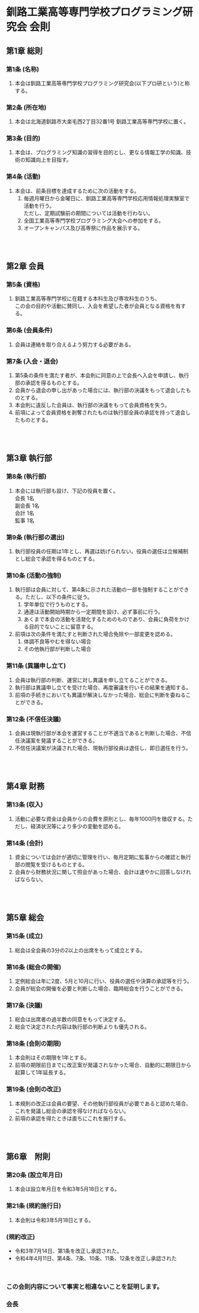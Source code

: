 # 釧路工業高等専門学校プログラミング研究会 会則
## **第1章 総則**
### 第1条 (名称)
1. 本会は釧路工業高等専門学校プログラミング研究会(以下プロ研という)と称する。  
### 第2条 (所在地)
1. 本会は北海道釧路市大楽毛西2丁目32番1号 釧路工業高等専門学校に置く。
### 第3条 (目的)
1. 本会は、プログラミング知識の習得を目的とし、更なる情報工学の知識、技術の知識向上を目指す。

### 第4条 (活動)
1. 本会は、前条目標を達成するために次の活動をする。  
    1. 毎週月曜日から金曜日に、釧路工業高等専門学校応用情報処理実験室で活動を行う。  
    ただし、定期試験前の期間については活動を行わない。
    2. 全国工業高等専門学校プログラミング大会への参加をする。
    3. オープンキャンパス及び高専祭に作品を展示する。
<br>
<br>

## **第2章 会員**
### 第5条 (資格)
1. 釧路工業高等専門学校に在籍する本科生及び専攻科生のうち、  
この会の目的や活動に賛同し、入会を希望した者が会員となる資格を有する。
### 第6条 (会員条件)
1. 会員は連絡を取り合えるよう努力する必要がある。
### 第7条 (入会・退会)
1. 第5条の条件を満たす者が、本会則に同意の上で会長へ入会を申請し、執行部の承認を得るものとする。  
2. 会員から退会の申し出があった場合には、執行部の決議をもって退会したものとする。  				
3. 本会則に違反した会員は、執行部の決議をもって会員資格を失う。
4. 前項によって会員資格を剥奪されたものは執行部全員の承認を持って退会したものとする。
<br>
<br>

## 第3章 執行部
### 第8条 (執行部)
1. 本会には執行部も設け、下記の役員を置く。  
    会長 1名  
    副会長 1名  
    会計 1名  
    監事 1名

### 第9条 (執行部の選出)
1. 執行部役員の任期は1年とし、再選は妨げられない。役員の選任は立候補制とし総会で承認を得るものとする。

### 第10条 (活動の強制)
1. 執行部は会員に対して、第4条に示された活動の一部を強制することができる。ただし、以下の条件に従う。
    1. 学年単位で行うものとする。
    2. 通達は活動開始時期から一定期間を設け、必ず事前に行う。
    3. あくまで本会の活動を活発化するためのものであり、会員に負荷をかける目的でないことに留意する。
2. 前項は次の条件を満たすと判断された場合免除や一部変更を認める。
    1. 体調不良等やむを得ない場合
    2. その他執行部が判断した場合

### 第11条 (異議申し立て)
1. 会員は執行部の判断、運営に対し異議を申し立てることができる。
2. 執行部は異議申し立てを受けた場合、再度審議を行いその結果を通知する。
3. 前項の手続きにおいても異議が解決しなかった場合、総会に判断を委ねることができる。

### 第12条 (不信任決議)
1. 会員は現執行部が本会を運営することが不適当であると判断した場合、不信任決議案を発議することができる。
2. 不信任決議案が決議された場合、現執行部役員は退任し、即日選任を行う。
<br>
<br>

## 第4章 財務


### 第13条 (収入)
1. 活動に必要な資金は会員からの会費を原則とし、毎年1000円を徴収する。ただし、経済状況等により多少の変動を認める。

### 第14条 (会計)
1. 資金については会計が適切に管理を行い、毎月定期に監事からの確認と執行部の閲覧を受けるものとする。
2. 会員から財務状況に関して照会があった場合、会計は速やかに回答しなければならない。
<br>
<br>

## 第5章 総会


### 第15条 (成立)
1. 総会は全会員の3分の2以上の出席をもって成立とする。

### 第16条 (総会の開催)
1. 定例総会は年に2度、5月と10月に行い、役員の選任や決算の承認等を行う。
2. 会員が総会の開催を必要と判断した場合、臨時総会を行うことができる。

### 第17条 (決議)
1. 総会は出席者の過半数の同意をもって決定する。
2. 総会で決定された内容は執行部の判断よりも優先される。

### 第18条 (会則の期限)
1. 本会則はその期限を1年とする。
2. 前項の期限前日までに改正案が発議されなかった場合、自動的に期限日から起算して1年延長する。

### 第19条 (会則の改正)
1. 本規則の改正は会員の要望、その他執行部役員が必要であると認めた場合、これを発議し総会の承認を得なければならない。
2. 前項の承認を得たときは直ちにこれを施行する。

<br>
<br>

## 第6章　附則


### 第20条 (設立年月日)
1. 本会は設立年月日を令和3年5月18日とする。

### 第21条 (規約施行日)
1. 本会則は令和3年5月18日とする。

### (規約改正)
- 令和3年7月14日、第1条を改正し承認された。
- 令和4年4月11日、第4条、7条、10条、11条、12条を改正し承認された
<br>

### この会則内容について事実と相違ないことを証明します。　　
### 会長
